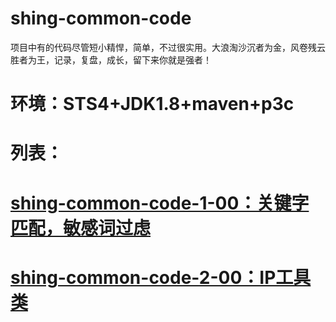 # shing-common-code
项目中有的代码尽管短小精悍，简单，不过很实用。大浪淘沙沉者为金，风卷残云胜者为王，记录，复盘，成长，留下来你就是强者！
# 环境：STS4+JDK1.8+maven+p3c
# 列表：
# [shing-common-code-1-00：关键字匹配，敏感词过虑](https://github.com/Shing20/shing-common-code/tree/master/shing-common-code-1-00)
# [shing-common-code-2-00：IP工具类](https://github.com/Shing20/shing-common-code/tree/master/shing-common-code-2-00)
